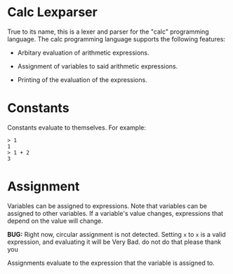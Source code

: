# Calc Lexparser

True to its name, this is a lexer and parser for the "calc" programming
language. The calc programming language supports the following features:

* Arbitary evaluation of arithmetic expressions.

* Assignment of variables to said arithmetic expressions.

* Printing of the evaluation of the expressions.

# Constants

Constants evaluate to themselves. For example:

    > 1
    1
    > 1 + 2
    3

# Assignment

Variables can be assigned to expressions. Note that variables can be assigned to
other variables. If a variable's value changes, expressions that depend on the
value will change.

**BUG:** Right now, circular assignment is not detected. Setting `x` to `x` is
a valid expression, and evaluating it will be Very Bad. do not do that please
thank you

Assignments evaluate to the expression that the variable is assigned to.

